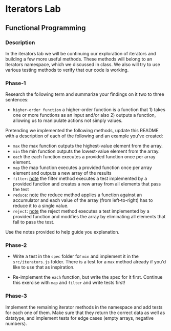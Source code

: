 # Iterators Lab
## Functional Programming


### Description

In the iterators lab we will be continuing our exploration of iterators and building a few more useful methods. These methods will belong to an Iterators namespace, which we discussed in class. We also will try to use various testing methods to verify that our code is working.


### Phase-1

Research the following term and summarize your findings on it two to three sentences:

* `higher-order function`
a higher-order function is a function that 1) takes one or more functions as an input and/or also 2) outputs a function, allowing us to manipulate actions not simply values. 

Pretending we implemented the following methods, update this README with a description of each of the following and an example you've created:

* `max` the max function outputs the highest-value element from the array. 
* `min` the min function outputs the lowest-value element from the array.
* `each` the each function executes a provided function once per array element. 
* `map` the map function executes a provided function once per array element and outputs a new array of the results
* `filter`: [note](https://developer.mozilla.org/en-US/docs/Web/JavaScript/Reference/Global_Objects/Array/filter)
the filter method executes a test implemented by a provided function and creates a new array from all elements that pass the test
* `reduce`: [note](https://developer.mozilla.org/en-US/docs/Web/JavaScript/Reference/Global_Objects/Array/reduce)
the reduce method applies a function against an accumulator and each value of the array (from left-to-right) has to reduce it to a single value.
* `reject`: [note](http://underscorejs.org/#reject)
the reject method executes a test implemented by a provided function and modifies the array by eliminating all elements that fail to pass the test. 

Use the notes provided to help guide you explanation.


### Phase-2

* Write a test in the `spec` folder for `min` and implement it in the `src/iterators.js` folder. There is a test for a `max` method already if you'd like to use that as inspiration.

* Re-implement the `each` function, but write the spec for it first. Continue this exercise with `map` and `filter` and write tests first!


### Phase-3

Implement the remaining iterator methods in the namespace and add tests for each one of them. Make sure that they return the correct data as well as datatype, and implement tests for edge cases (empty arrays, negative numbers).

